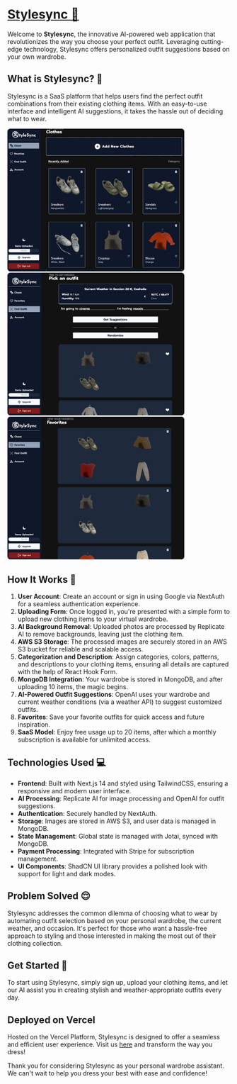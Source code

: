 # [Stylesync 🔗](https://style-sync.vercel.app/)

Welcome to  **Stylesync**, the innovative AI-powered web application that revolutionizes the way you choose your perfect outfit. Leveraging cutting-edge technology, Stylesync offers personalized outfit suggestions based on your own wardrobe.

## What is Stylesync? 🤫

Stylesync is a SaaS platform that helps users find the perfect outfit combinations from their existing clothing items. With an easy-to-use interface and intelligent AI suggestions, it takes the hassle out of deciding what to wear.

<img src="/public/create.png" width="400" />
<img src="/public/suggest.png" width="400" />
<img src="/public/view.png" width="400" />

## How It Works 🫣

1.  **User Account**: Create an account or sign in using Google via NextAuth for a seamless authentication experience.
2.  **Uploading Form**: Once logged in, you're presented with a simple form to upload new clothing items to your virtual wardrobe.
3.  **AI Background Removal**: Uploaded photos are processed by Replicate AI to remove backgrounds, leaving just the clothing item.
4.  **AWS S3 Storage**: The processed images are securely stored in an AWS S3 bucket for reliable and scalable access.
5.  **Categorization and Description**: Assign categories, colors, patterns, and descriptions to your clothing items, ensuring all details are captured with the help of React Hook Form.
6.  **MongoDB Integration**: Your wardrobe is stored in MongoDB, and after uploading 10 items, the magic begins.
7.  **AI-Powered Outfit Suggestions**: OpenAI uses your wardrobe and current weather conditions (via a weather API) to suggest customized outfits.
8.  **Favorites**: Save your favorite outfits for quick access and future inspiration.
9.  **SaaS Model**: Enjoy free usage up to 20 items, after which a monthly subscription is available for unlimited access.

## Technologies Used 💻

-   **Frontend**: Built with Next.js 14 and styled using TailwindCSS, ensuring a responsive and modern user interface.
-   **AI Processing**: Replicate AI for image processing and OpenAI for outfit suggestions.
-   **Authentication**: Securely handled by NextAuth.
-   **Storage**: Images are stored in AWS S3, and user data is managed in MongoDB.
-   **State Management**: Global state is managed with Jotai, synced with MongoDB.
-   **Payment Processing**: Integrated with Stripe for subscription management.
-   **UI Components**: ShadCN UI library provides a polished look with support for light and dark modes.

## Problem Solved 😌

Stylesync addresses the common dilemma of choosing what to wear by automating outfit selection based on your personal wardrobe, the current weather, and occasion. It's perfect for those who want a hassle-free approach to styling and those interested in making the most out of their clothing collection.

## Get Started 🚀

To start using Stylesync, simply sign up, upload your clothing items, and let our AI assist you in creating stylish and weather-appropriate outfits every day.

## Deployed on Vercel

Hosted on the Vercel Platform, Stylesync is designed to offer a seamless and efficient user experience. Visit us  [here](https://style-sync.vercel.app/)  and transform the way you dress!

Thank you for considering Stylesync as your personal wardrobe assistant. We can't wait to help you dress your best with ease and confidence!